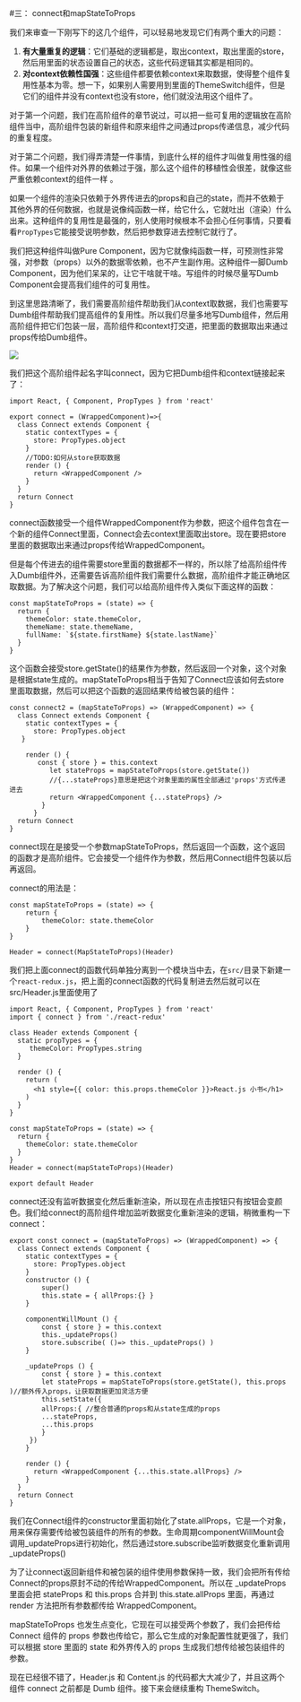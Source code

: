 #三： connect和mapStateToProps

我们来审查一下刚写下的这几个组件，可以轻易地发现它们有两个重大的问题：

1. **有大量重复的逻辑**：它们基础的逻辑都是，取出context，取出里面的store，然后用里面的状态设置自己的状态，这些代码逻辑其实都是相同的。
2. **对context依赖性国强**：这些组件都要依赖context来取数据，使得整个组件复用性基本为零。想一下，如果别人需要用到里面的ThemeSwitch组件，但是它们的组件并没有context也没有store，他们就没法用这个组件了。


对于第一个问题，我们在高阶组件的章节说过，可以把一些可复用的逻辑放在高阶组件当中，高阶组件包装的新组件和原来组件之间通过props传递信息，减少代码的重复程度。

对于第二个问题，我们得弄清楚一件事情，到底什么样的组件才叫做复用性强的组件。如果一个组件对外界的依赖过于强，那么这个组件的移植性会很差，就像这些严重依赖context的组件一样 。

如果一个组件的渲染只依赖于外界传进去的props和自己的state，而并不依赖于其他外界的任何数据，也就是说像纯函数一样，给它什么，它就吐出（渲染）什么出来。这种组件的复用性是最强的，别人使用时候根本不会担心任何事情，只要看看`PropTypes`它能接受说明参数，然后把参数穿进去控制它就行了。

我们把这种组件叫做Pure Component，因为它就像纯函数一样，可预测性非常强，对参数（props）以外的数据零依赖，也不产生副作用。这种组件一脚Dumb Component，因为他们呆呆的，让它干啥就干啥。写组件的时候尽量写Dumb Component会提高我们组件的可复用性。

到这里思路清晰了，我们需要高阶组件帮助我们从context取数据，我们也需要写Dumb组件帮助我们提高组件的复用性。所以我们尽量多地写Dumb组件，然后用高阶组件把它们包装一层，高阶组件和context打交道，把里面的数据取出来通过props传给Dumb组件。

![](http://huzidaha.github.io/static/assets/img/posts/ED7B72E6-73BE-429F-AE3C-F9C15C3BE35E.png)

我们把这个高阶组件起名字叫connect，因为它把Dumb组件和context链接起来了：

    import React, { Component, PropTypes } from 'react'
    
    export connect = (WrappedComponent)=>{
      class Connect extends Component {
	    static contextTypes = {
	      store: PropTypes.object
	    }
	    //TODO:如何从store获取数据
	    render () {
	      return <WrappedComponent />
	    }
      }
      return Connect
    }

connect函数接受一个组件WrappedComponent作为参数，把这个组件包含在一个新的组件Connect里面，Connect会去context里面取出store。现在要把store里面的数据取出来通过props传给WrappedComponent。

但是每个传进去的组件需要store里面的数据都不一样的，所以除了给高阶组件传入Dumb组件外，还需要告诉高阶组件我们需要什么数据，高阶组件才能正确地区取数据。为了解决这个问题，我们可以给高阶组件传入类似下面这样的函数：

    const mapStateToProps = (state) => {
      return {
    	themeColor: state.themeColor,
    	themeName: state.themeName,
    	fullName: `${state.firstName} ${state.lastName}`
      }
    }
    
    
这个函数会接受store.getState()的结果作为参数，然后返回一个对象，这个对象是根据state生成的。mapStateToProps相当于告知了Connect应该如何去store里面取数据，然后可以把这个函数的返回结果传给被包装的组件：


    const connect2 = (mapStateToProps) => (WrappedComponent) => {
      class Connect extends Component {
	    static contextTypes = {
	      store: PropTypes.object
 	   }
	    
	    render () {
		   const { store } = this.context 
		      let stateProps = mapStateToProps(store.getState())
		      //{...stateProps}意思是把这个对象里面的属性全部通过'props'方式传递进去
		      return <WrappedComponent {...stateProps} />
		    }
	      }
      return Connect
    }

connect现在是接受一个参数mapStateToProps，然后返回一个函数，这个返回的函数才是高阶组件。它会接受一个组件作为参数，然后用Connect组件包装以后再返回。

connect的用法是：

    const mapStateToProps = (state) => {
    	return {
    		themeColor: state.themeColor	
    	}
    }
    
    Header = connect(MapStateToProps)(Header)

我们把上面connect的函数代码单独分离到一个模块当中去，在`src/`目录下新建一个`react-redux.js`，把上面的connect函数的代码复制进去然后就可以在src/Header.js里面使用了

    import React, { Component, PropTypes } from 'react'
    import { connect } from './react-redux'
    
    class Header extends Component {
      static propTypes = {
   		 themeColor: PropTypes.string
      }
    
      render () {
	    return (
	      <h1 style={{ color: this.props.themeColor }}>React.js 小书</h1>
	    )
      }
    }
    
    const mapStateToProps = (state) => {
      return {
    	themeColor: state.themeColor
      }
    }
    Header = connect(mapStateToProps)(Header)
    
    export default Header

connect还没有监听数据变化然后重新渲染，所以现在点击按钮只有按钮会变颜色。我们给connect的高阶组件增加监听数据变化重新渲染的逻辑，稍微重构一下connect：

    export const connect = (mapStateToProps) => (WrappedComponent) => {
      class Connect extends Component {
	    static contextTypes = {
	      store: PropTypes.object
	    }
	    constructor () {
		    super()
		    this.state = { allProps:{} }
	    }
	    
	    componentWillMount () {
		    const { store } = this.context
		    this._updateProps()
		    store.subscribe( ()=> this._updateProps() )
	    }
    
	    _updateProps () {
		    const { store } = this.context
		    let stateProps = mapStateToProps(store.getState(), this.props )//额外传入props，让获取数据更加灵活方便
		    this.setState({ 
		    allProps:{ //整合普通的props和从state生成的props
		    ...stateProps,
		    ...this.props
		    }
	     })
	    }
    
	    render () {
	      return <WrappedComponent {...this.state.allProps} />
	    }
      }
      return Connect
    }

我们在Connect组件的constructor里面初始化了state.allProps，它是一个对象，用来保存需要传给被包装组件的所有的参数。生命周期componentWillMount会调用_updateProps进行初始化，然后通过store.subscribe监听数据变化重新调用_updateProps()

为了让connect返回新组件和被包装的组件使用参数保持一致，我们会把所有传给Connect的props原封不动的传给WrappedComponent。所以在 _updateProps 里面会把 stateProps 和 this.props 合并到 this.state.allProps 里面，再通过 render 方法把所有参数都传给 WrappedComponent。

mapStateToProps 也发生点变化，它现在可以接受两个参数了，我们会把传给 Connect 组件的 props 参数也传给它，那么它生成的对象配置性就更强了，我们可以根据 store 里面的 state 和外界传入的 props 生成我们想传给被包装组件的参数。

现在已经很不错了，Header.js 和 Content.js 的代码都大大减少了，并且这两个组件 connect 之前都是 Dumb 组件。接下来会继续重构 ThemeSwitch。